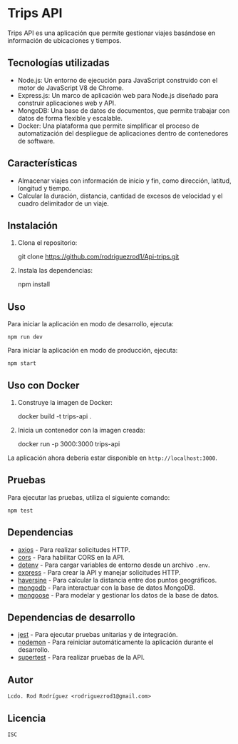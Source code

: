 # Trips API

Trips API es una aplicación que permite gestionar viajes basándose en información de ubicaciones y tiempos.

## Tecnologías utilizadas

- Node.js: Un entorno de ejecución para JavaScript construido con el motor de JavaScript V8 de Chrome.
- Express.js: Un marco de aplicación web para Node.js diseñado para construir aplicaciones web y API.
- MongoDB: Una base de datos de documentos, que permite trabajar con datos de forma flexible y escalable.
- Docker: Una plataforma que permite simplificar el proceso de automatización del despliegue de aplicaciones dentro de contenedores de software.

## Características

- Almacenar viajes con información de inicio y fin, como dirección, latitud, longitud y tiempo.
- Calcular la duración, distancia, cantidad de excesos de velocidad y el cuadro delimitador de un viaje.

## Instalación

1. Clona el repositorio:

    git clone https://github.com/rodriguezrod1/Api-trips.git



2. Instala las dependencias:

    npm install


## Uso

Para iniciar la aplicación en modo de desarrollo, ejecuta:

    npm run dev


Para iniciar la aplicación en modo de producción, ejecuta:

    npm start



## Uso con Docker

1. Construye la imagen de Docker:

    docker build -t trips-api .


2. Inicia un contenedor con la imagen creada:

    docker run -p 3000:3000 trips-api

La aplicación ahora debería estar disponible en `http://localhost:3000`.




## Pruebas

Para ejecutar las pruebas, utiliza el siguiente comando:

    npm test




## Dependencias

- [axios](https://www.npmjs.com/package/axios) - Para realizar solicitudes HTTP.
- [cors](https://www.npmjs.com/package/cors) - Para habilitar CORS en la API.
- [dotenv](https://www.npmjs.com/package/dotenv) - Para cargar variables de entorno desde un archivo `.env`.
- [express](https://www.npmjs.com/package/express) - Para crear la API y manejar solicitudes HTTP.
- [haversine](https://www.npmjs.com/package/haversine) - Para calcular la distancia entre dos puntos geográficos.
- [mongodb](https://www.npmjs.com/package/mongodb) - Para interactuar con la base de datos MongoDB.
- [mongoose](https://www.npmjs.com/package/mongoose) - Para modelar y gestionar los datos de la base de datos.

## Dependencias de desarrollo

- [jest](https://www.npmjs.com/package/jest) - Para ejecutar pruebas unitarias y de integración.
- [nodemon](https://www.npmjs.com/package/nodemon) - Para reiniciar automáticamente la aplicación durante el desarrollo.
- [supertest](https://www.npmjs.com/package/supertest) - Para realizar pruebas de la API.

## Autor

    Lcdo. Rod Rodríguez <rodriguezrod1@gmail.com>

## Licencia

    ISC

